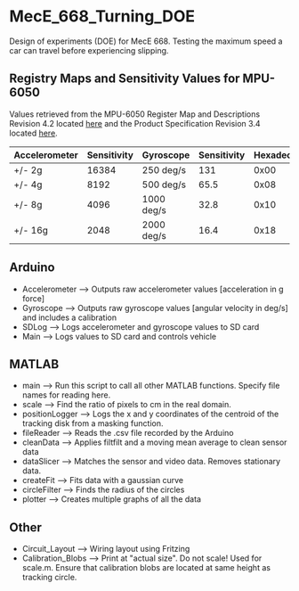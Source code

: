 # MecE_668_Turning_DOE

Design of experiments (DOE) for MecE 668. Testing the maximum speed a car can travel before experiencing slipping.

## Registry Maps and Sensitivity Values for MPU-6050

Values retrieved from the MPU-6050 Register Map and Descriptions Revision 4.2 located [here](https://www.invensense.com/wp-content/uploads/2015/02/MPU-6000-Register-Map1.pdf) and the Product Specification Revision 3.4 located [here](https://www.invensense.com/wp-content/uploads/2015/02/MPU-6000-Datasheet1.pdf).

| Accelerometer | Sensitivity   | Gyroscope     | Sensitivity   | Hexadecimal   |  Binary       |
| ------------- | ------------- | ------------- | ------------- | ------------- | ------------- |
| +/- 2g	      | 16384	        | 250 deg/s     | 131           | 0x00	        | 00000000      |
| +/- 4g	      | 8192 	        | 500 deg/s     | 65.5          | 0x08	        | 00001000      |
| +/- 8g        | 4096	        | 1000 deg/s    | 32.8          | 0x10	        | 00010000      |
| +/- 16g	      | 2048	        | 2000 deg/s    | 16.4          | 0x18	        | 00011000      |

## Arduino

* Accelerometer --> Outputs raw accelerometer values [acceleration in g force]
* Gyroscope --> Outputs raw gyroscope values [angular velocity in deg/s] and includes a calibration
* SDLog --> Logs accelerometer and gyroscope values to SD card
* Main --> Logs values to SD card and controls vehicle

## MATLAB

* main --> Run this script to call all other MATLAB functions. Specify file names for reading here.
* scale --> Find the ratio of pixels to cm in the real domain.
* positionLogger --> Logs the x and y coordinates of the centroid of the tracking disk from a masking function.
* fileReader --> Reads the .csv file recorded by the Arduino
* cleanData --> Applies filtfilt and a moving mean average to clean sensor data
* dataSlicer --> Matches the sensor and video data. Removes stationary data.
* createFit --> Fits data with a gaussian curve
* circleFilter --> Finds the radius of the circles
* plotter --> Creates multiple graphs of all the data

## Other

* Circuit_Layout --> Wiring layout using Fritzing
* Calibration_Blobs --> Print at "actual size". Do not scale! Used for scale.m. Ensure that calibration blobs are located at same height as tracking circle.
